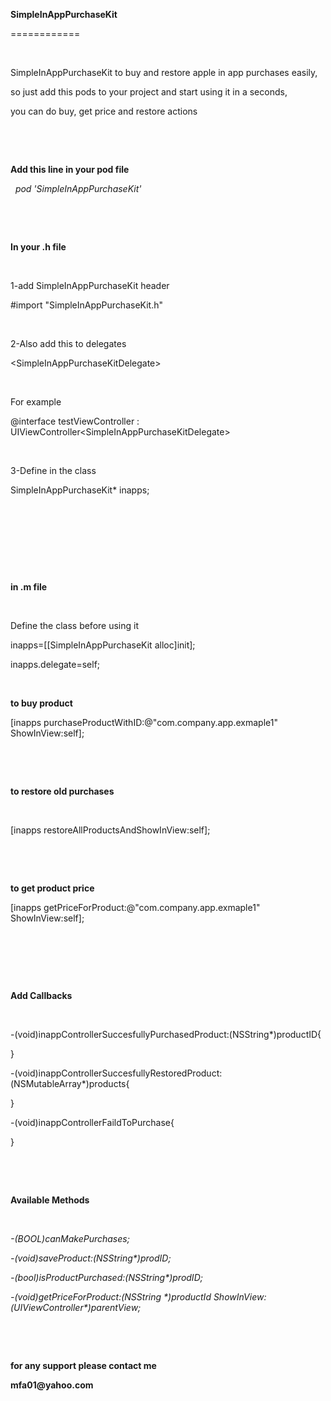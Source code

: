 <p class="p1"><strong>SimpleInAppPurchaseKit</strong></p>
<p class="p2">============</p>
<p class="p3">&nbsp;</p>
<p class="p2">SimpleInAppPurchaseKit to buy and restore apple in app purchases easily,</p>
<p class="p2">so just add this pods to your project and start using it in a seconds,</p>
<p class="p2">you can do buy, get price and restore actions</p>
<p class="p3">&nbsp;</p>
<p class="p3">&nbsp;</p>
<p class="p4"><strong>Add this line in your pod file</strong></p>
<p class="p2"><em><span class="Apple-converted-space">&nbsp; </span>pod 'SimpleInAppPurchaseKit'</em></p>
<p class="p3">&nbsp;</p>
<p class="p3">&nbsp;</p>
<p class="p4"><strong>In your .h file</strong></p>
<p class="p3">&nbsp;</p>
<p class="p2">1-add SimpleInAppPurchaseKit header</p>
<p class="p5"><span class="s2">#import </span><span class="s3">"SimpleInAppPurchaseKit.h"</span></p>
<p class="p3">&nbsp;</p>
<p class="p2">2-Also add this to delegates</p>
<p class="p6"><span class="s4">&lt;</span><span class="s3">SimpleInAppPurchaseKitDelegate</span><span class="s4">&gt;</span></p>
<p class="p3">&nbsp;</p>
<p class="p2">For example</p>
<p class="p6"><span class="s5">@interface</span><span class="s4"> testViewController : </span><span class="s6">UIViewController</span><span class="s4">&lt;</span><span class="s3">SimpleInAppPurchaseKitDelegate</span><span class="s4">&gt;</span></p>
<p class="p3">&nbsp;</p>
<p class="p2">3-Define in the class</p>
<p class="p6"><span class="s3">SimpleInAppPurchaseKit</span><span class="s4">* inapps;</span></p>
<p class="p3">&nbsp;</p>
<p class="p3">&nbsp;</p>
<p class="p3">&nbsp;</p>
<p class="p3">&nbsp;</p>
<p class="p4"><strong>in .m file</strong></p>
<p class="p3">&nbsp;</p>
<p class="p2">Define the class before using it</p>
<p class="p6"><span class="s3">inapps</span><span class="s4">=[[</span><span class="s3">SimpleInAppPurchaseKit</span> <span class="s7">alloc</span><span class="s4">]</span><span class="s7">init</span><span class="s4">];</span></p>
<p class="p6"><span class="s3">inapps</span><span class="s4">.</span><span class="s3">delegate</span><span class="s4">=</span><span class="s5">self</span><span class="s4">;</span></p>
<p class="p3">&nbsp;</p>
<p class="p2"><strong>to buy product</strong></p>
<p class="p7"><span class="s4">[</span><span class="s8">inapps</span> <span class="s3">purchaseProductWithID</span><span class="s4">:</span><span class="s9">@"com.company.app.exmaple1"</span> <span class="s3">ShowInView</span><span class="s4">:</span><span class="s5">self</span><span class="s4">];</span></p>
<p class="p3">&nbsp;</p>
<p class="p3">&nbsp;</p>
<p class="p2"><strong>to restore old purchases</strong></p>
<p class="p3">&nbsp;</p>
<p class="p7"><span class="s4">[</span><span class="s8">inapps</span> <span class="s3">restoreAllProductsAndShowInView</span><span class="s4">:</span><span class="s5">self</span><span class="s4">];</span></p>
<p class="p3">&nbsp;</p>
<p class="p3">&nbsp;</p>
<p class="p2"><strong>to get product price</strong></p>
<p class="p7"><span class="s4">[</span><span class="s8">inapps</span> <span class="s3">getPriceForProduct</span><span class="s4">:</span><span class="s9">@"com.company.app.exmaple1"</span> <span class="s3">ShowInView</span><span class="s4">:</span><span class="s5">self</span><span class="s4">];</span></p>
<p class="p3">&nbsp;</p>
<p class="p3">&nbsp;</p>
<p class="p3">&nbsp;</p>
<p class="p4"><strong>Add Callbacks</strong></p>
<p class="p3">&nbsp;</p>
<p class="p8"><span class="s3">-(</span><span class="s5">void</span><span class="s3">)inappControllerSuccesfullyPurchasedProduct:(</span><span class="s6">NSString</span><span class="s3">*)productID{</span></p>
<p class="p8"><span class="s3">}</span></p>
<p class="p8"><span class="s3">-(</span><span class="s5">void</span><span class="s3">)inappControllerSuccesfullyRestoredProduct:(</span><span class="s6">NSMutableArray</span><span class="s3">*)products{</span></p>
<p class="p8"><span class="s3">}</span></p>
<p class="p8"><span class="s3">-(</span><span class="s5">void</span><span class="s3">)inappControllerFaildToPurchase{</span></p>
<p class="p8"><span class="s3">}</span></p>
<p class="p3">&nbsp;</p>
<p class="p3">&nbsp;</p>
<p class="p4"><strong>Available Methods</strong></p>
<p class="p3">&nbsp;</p>
<p class="p9"><span class="s3"><em>-(</em></span><span class="s5"><em>BOOL</em></span><span class="s3"><em>)canMakePurchases;</em></span></p>
<p class="p9"><span class="s3"><em>-(</em></span><span class="s5"><em>void</em></span><span class="s3"><em>)saveProduct:(</em></span><span class="s6"><em>NSString</em></span><span class="s3"><em>*)prodID;</em></span></p>
<p class="p9"><span class="s3"><em>-(</em></span><span class="s5"><em>bool</em></span><span class="s3"><em>)isProductPurchased:(</em></span><span class="s6"><em>NSString</em></span><span class="s3"><em>*)prodID;</em></span></p>
<p class="p9"><span class="s3"><em>-(</em></span><span class="s5"><em>void</em></span><span class="s3"><em>)getPriceForProduct:(</em></span><span class="s6"><em>NSString</em></span><span class="s3"><em> *)productId ShowInView:(</em></span><span class="s6"><em>UIViewController</em></span><span class="s3"><em>*)parentView;</em></span></p>
<p class="p3">&nbsp;</p>
<p class="p3">&nbsp;</p>
<p class="p2"><strong>for any support please contact me</strong></p>
<p class="p2"><strong>mfa01@yahoo.com</strong></p>
